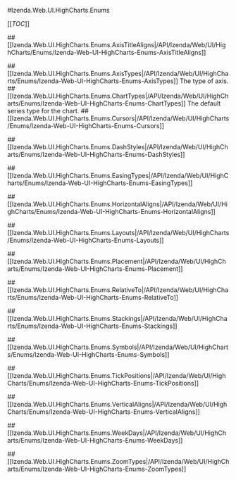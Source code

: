 #Izenda.Web.UI.HighCharts.Enums

[[_TOC_]]

##[[Izenda.Web.UI.HighCharts.Enums.AxisTitleAligns|/API/Izenda/Web/UI/HighCharts/Enums/Izenda-Web-UI-HighCharts-Enums-AxisTitleAligns]]

##[[Izenda.Web.UI.HighCharts.Enums.AxisTypes|/API/Izenda/Web/UI/HighCharts/Enums/Izenda-Web-UI-HighCharts-Enums-AxisTypes]]
 The type of axis.  
##[[Izenda.Web.UI.HighCharts.Enums.ChartTypes|/API/Izenda/Web/UI/HighCharts/Enums/Izenda-Web-UI-HighCharts-Enums-ChartTypes]]
 The default series type for the chart. 
##[[Izenda.Web.UI.HighCharts.Enums.Cursors|/API/Izenda/Web/UI/HighCharts/Enums/Izenda-Web-UI-HighCharts-Enums-Cursors]]

##[[Izenda.Web.UI.HighCharts.Enums.DashStyles|/API/Izenda/Web/UI/HighCharts/Enums/Izenda-Web-UI-HighCharts-Enums-DashStyles]]

##[[Izenda.Web.UI.HighCharts.Enums.EasingTypes|/API/Izenda/Web/UI/HighCharts/Enums/Izenda-Web-UI-HighCharts-Enums-EasingTypes]]

##[[Izenda.Web.UI.HighCharts.Enums.HorizontalAligns|/API/Izenda/Web/UI/HighCharts/Enums/Izenda-Web-UI-HighCharts-Enums-HorizontalAligns]]

##[[Izenda.Web.UI.HighCharts.Enums.Layouts|/API/Izenda/Web/UI/HighCharts/Enums/Izenda-Web-UI-HighCharts-Enums-Layouts]]

##[[Izenda.Web.UI.HighCharts.Enums.Placement|/API/Izenda/Web/UI/HighCharts/Enums/Izenda-Web-UI-HighCharts-Enums-Placement]]

##[[Izenda.Web.UI.HighCharts.Enums.RelativeTo|/API/Izenda/Web/UI/HighCharts/Enums/Izenda-Web-UI-HighCharts-Enums-RelativeTo]]

##[[Izenda.Web.UI.HighCharts.Enums.Stackings|/API/Izenda/Web/UI/HighCharts/Enums/Izenda-Web-UI-HighCharts-Enums-Stackings]]

##[[Izenda.Web.UI.HighCharts.Enums.Symbols|/API/Izenda/Web/UI/HighCharts/Enums/Izenda-Web-UI-HighCharts-Enums-Symbols]]

##[[Izenda.Web.UI.HighCharts.Enums.TickPositions|/API/Izenda/Web/UI/HighCharts/Enums/Izenda-Web-UI-HighCharts-Enums-TickPositions]]

##[[Izenda.Web.UI.HighCharts.Enums.VerticalAligns|/API/Izenda/Web/UI/HighCharts/Enums/Izenda-Web-UI-HighCharts-Enums-VerticalAligns]]

##[[Izenda.Web.UI.HighCharts.Enums.WeekDays|/API/Izenda/Web/UI/HighCharts/Enums/Izenda-Web-UI-HighCharts-Enums-WeekDays]]

##[[Izenda.Web.UI.HighCharts.Enums.ZoomTypes|/API/Izenda/Web/UI/HighCharts/Enums/Izenda-Web-UI-HighCharts-Enums-ZoomTypes]]

